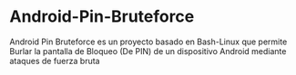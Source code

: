 # Android-Pin-Bruteforce
Android Pin Bruteforce es un proyecto basado en Bash-Linux que permite Burlar la pantalla de Bloqueo (De PIN) de un dispositivo Android mediante ataques de fuerza bruta
